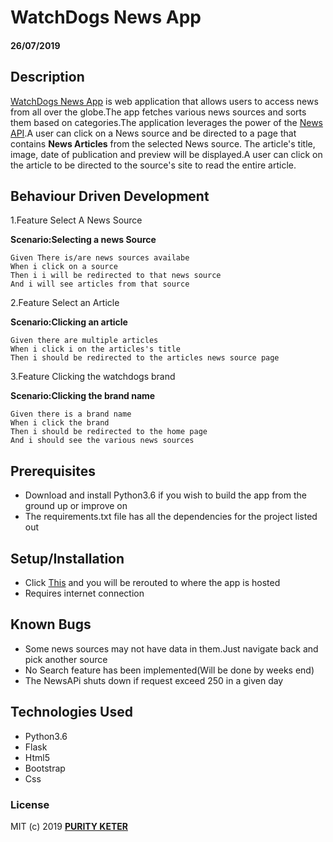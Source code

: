 # WatchDogs News App

#### 26/07/2019

## Description

[WatchDogs News App](https://watchdogs-news-app.herokuapp.com/) is web application that allows users to access news from all over the globe.The app fetches various news sources and sorts them based on categories.The application leverages the power of the [News API](https://newsapi.org/).A user can click on a News source and be directed to a page that contains **News Articles** from the selected News source. The article's title, image, date of publication and preview will be displayed.A user can click on the article to be directed to the source's site to read the entire article.

## Behaviour Driven Development

1.Feature Select A News Source

**Scenario:Selecting a news Source**

    Given There is/are news sources availabe
    When i click on a source
    Then i i will be redirected to that news source
    And i will see articles from that source

2.Feature Select an Article

**Scenario:Clicking an article**

    Given there are multiple articles
    When i click i on the articles's title
    Then i should be redirected to the articles news source page

3.Feature Clicking the watchdogs brand

**Scenario:Clicking the brand name**

    Given there is a brand name
    When i click the brand
    Then i should be redirected to the home page
    And i should see the various news sources

## Prerequisites

- Download and install Python3.6 if you wish to build the app from the ground up or improve on
- The requirements.txt file has all the dependencies for the project listed out

## Setup/Installation

- Click [This](https://watchdogs-news-app.herokuapp.com/) and you will be rerouted to where the app is hosted
- Requires internet connection

## Known Bugs

- Some news sources may not have data in them.Just navigate back and pick another source
- No Search feature has been implemented(Will be done by weeks end)
- The NewsAPi shuts down if request exceed 250 in a given day

## Technologies Used

- Python3.6
- Flask
- Html5
- Bootstrap
- Css

### License

MIT (c) 2019 **[PURITY KETER](https://github.com/creativ427/webapp)**
